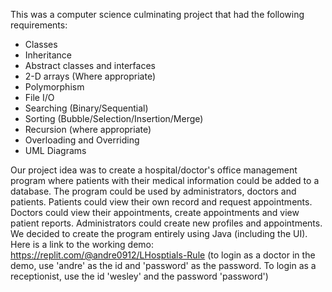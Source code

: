 This was a computer science culminating project that had the following requirements:
- Classes
- Inheritance
- Abstract classes and interfaces
- 2-D arrays (Where appropriate)
- Polymorphism
- File I/O
- Searching (Binary/Sequential)
- Sorting (Bubble/Selection/Insertion/Merge)
- Recursion (where appropriate)
- Overloading and Overriding
- UML Diagrams


Our project idea was to create a hospital/doctor's office management program where patients with their medical information could be added to a database. The program could be used by administrators,
doctors and patients. Patients could view their own record and request appointments. Doctors could view their appointments, create appointments and view patient reports. Administrators could create new profiles and appointments.
We decided to create the program entirely using Java (including the UI).
Here is a link to the working demo: https://replit.com/@andre0912/LHosptials-Rule
(to login as a doctor in the demo, use 'andre' as the id and 'password' as the password. To login as a receptionist, use the id 'wesley' and the password 'password')
